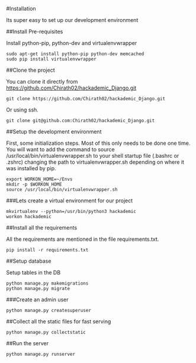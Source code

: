 #Installation

Its super easy to set up our development environment

##Install Pre-requisites

Install python-pip, python-dev and virtualenvwrapper

```
sudo apt-get install python-pip python-dev memcached
sudo pip install virtualenvwrapper
```

##Clone the project

You can clone it directly from https://github.com/Chirath02/hackademic_Django.git
```
git clone https://github.com/Chirath02/hackademic_Django.git
```
Or using ssh.
```
git clone git@github.com:Chirath02/hackademic_Django.git
```
##Setup the development environment

First, some initialization steps. Most of this only needs to be done one time. You will want to add the command to source /usr/local/bin/virtualenvwrapper.sh to your shell startup file (.bashrc or .zshrc) changing the path to virtualenvwrapper.sh depending on where it was installed by pip.
```
export WORKON_HOME=~/Envs
mkdir -p $WORKON_HOME
source /usr/local/bin/virtualenvwrapper.sh
```
###Lets create a virtual environment for our project

```
mkvirtualenv --python=/usr/bin/python3 hackademic
workon hackademic
```
##Install all the requirements

All the requirements are mentioned in the file requirements.txt.
```
pip install -r requirements.txt
```
##Setup database

Setup tables in the DB
```
python manage.py makemigrations
python manage.py migrate
```
###Create an admin user
```
python manage.py createsuperuser
```
##Collect all the static files for fast serving
```
python manage.py collectstatic
```
##Run the server
```
python manage.py runserver
```

